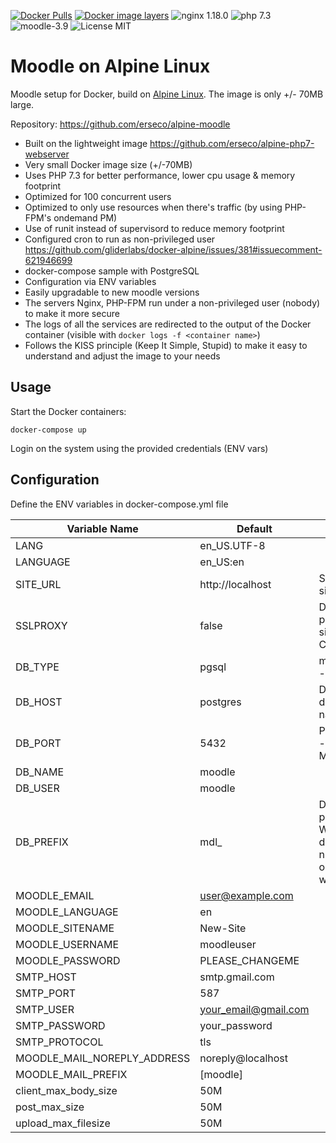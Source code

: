[![Docker Pulls](https://img.shields.io/docker/pulls/erseco/alpine-moodle.svg)](https://hub.docker.com/r/erseco/alpine-moodle/)
[![Docker image layers](https://images.microbadger.com/badges/image/erseco/alpine-moodle.svg)](https://microbadger.com/images/erseco/alpine-moodle)
![nginx 1.18.0](https://img.shields.io/badge/nginx-1.18-brightgreen.svg)
![php 7.3](https://img.shields.io/badge/php-7.3-brightgreen.svg)
![moodle-3.9](https://img.shields.io/badge/moodle-3.9-yellow)
![License MIT](https://img.shields.io/badge/license-MIT-blue.svg)

# Moodle on Alpine Linux
Moodle setup for Docker, build on [Alpine Linux](http://www.alpinelinux.org/).
The image is only +/- 70MB large.

Repository: https://github.com/erseco/alpine-moodle


* Built on the lightweight image https://github.com/erseco/alpine-php7-webserver
* Very small Docker image size (+/-70MB)
* Uses PHP 7.3 for better performance, lower cpu usage & memory footprint
* Optimized for 100 concurrent users
* Optimized to only use resources when there's traffic (by using PHP-FPM's ondemand PM)
* Use of runit instead of supervisord to reduce memory footprint
* Configured cron to run as non-privileged user https://github.com/gliderlabs/docker-alpine/issues/381#issuecomment-621946699
* docker-compose sample with PostgreSQL
* Configuration via ENV variables
* Easily upgradable to new moodle versions
* The servers Nginx, PHP-FPM run under a non-privileged user (nobody) to make it more secure
* The logs of all the services are redirected to the output of the Docker container (visible with `docker logs -f <container name>`)
* Follows the KISS principle (Keep It Simple, Stupid) to make it easy to understand and adjust the image to your needs

## Usage

Start the Docker containers:

    docker-compose up

Login on the system using the provided credentials (ENV vars)

## Configuration
Define the ENV variables in docker-compose.yml file

| Variable Name               | Default              | Description                                                              |
|-----------------------------|----------------------|--------------------------------------------------------------------------|
| LANG                        | en_US.UTF-8          |                                                                          |
| LANGUAGE                    | en_US:en             |                                                                          |
| SITE_URL                    | http://localhost     | Sets the public site url                                                 |
| SSLPROXY                    | false                | Disable SSL proxy to avod site loop. Ej. Cloudfare                       |
| DB_TYPE                     | pgsql                | mysqli - pgsql - mariadb                                                 |
| DB_HOST                     | postgres             | DB_HOST Ej. db container name                                            |
| DB_PORT                     | 5432                 | Postgres=5432 - MySQL=3306                                               |
| DB_NAME                     | moodle               |                                                                          |
| DB_USER                     | moodle               |                                                                          |
| DB_PREFIX                   | mdl_                 | Database prefix. WARNING: don't use numeric values or moodle won't start |
| MOODLE_EMAIL                | user@example.com     |                                                                          |
| MOODLE_LANGUAGE             | en                   |                                                                          |
| MOODLE_SITENAME             | New-Site             |                                                                          |
| MOODLE_USERNAME             | moodleuser           |                                                                          |
| MOODLE_PASSWORD             | PLEASE_CHANGEME      |                                                                          |
| SMTP_HOST                   | smtp.gmail.com       |                                                                          |
| SMTP_PORT                   | 587                  |                                                                          |
| SMTP_USER                   | your_email@gmail.com |                                                                          |
| SMTP_PASSWORD               | your_password        |                                                                          |
| SMTP_PROTOCOL               | tls                  |                                                                          |
| MOODLE_MAIL_NOREPLY_ADDRESS | noreply@localhost    |                                                                          |
| MOODLE_MAIL_PREFIX          | [moodle]             |                                                                          |
| client_max_body_size        | 50M                  |                                                                          |
| post_max_size               | 50M                  |                                                                          |
| upload_max_filesize         | 50M                  |                                                                          |
